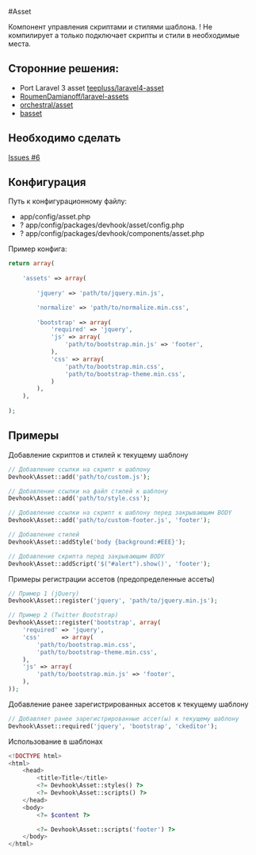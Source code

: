 #Asset

Компонент управления скриптами и стилями шаблона. ! Не компилирует а только подключает скрипты и стили в необходимые места.

## Сторонние решения:
- Port Laravel 3 asset [teepluss/laravel4-asset](https://github.com/teepluss/laravel4-asset)
- [RoumenDamianoff/laravel-assets](https://github.com/RoumenDamianoff/laravel-assets)
- [orchestral/asset](https://github.com/orchestral/asset)
- [basset](http://jasonlewis.me/code/basset/4.0)


## Необходимо сделать
[Issues #6](../../issues/6)

## Конфигурация

Путь к конфигурационному файлу:
- app/config/asset.php
- ? app/config/packages/devhook/asset/config.php
- ? app/config/packages/devhook/components/asset.php

Пример конфига:
```php
return array(
    
    'assets' => array(
        
        'jquery' => 'path/to/jquery.min.js',

        'normalize' => 'path/to/normalize.min.css',
        
        'bootstrap' => array(
            'required' => 'jquery',
            'js' => array(
                'path/to/bootstrap.min.js' => 'footer',
            ),
            'css' => array(
                'path/to/bootstrap.min.css',
                'path/to/bootstrap-theme.min.css',
            )
        ),
    ),
    
);
```

## Примеры

Добавление скриптов и стилей к текущему шаблону
```php
// Добавление ссылки на скрипт к шаблону
Devhook\Asset::add('path/to/custom.js');

// Добавление ссылки на файл стилей к шаблону
Devhook\Asset::add('path/to/style.css');

// Добавление ссылки на скрипт к шаблону перед закрывающим BODY
Devhook\Asset::add('path/to/custom-footer.js', 'footer');

// Добавление стилей
Devhook\Asset::addStyle('body {background:#EEE}');

// Добавление скрипта перед закрывающим BODY
Devhook\Asset::addScript('$("#alert").show()', 'footer');
```

Примеры регистрации ассетов (предопределенные ассеты) 
```php
// Пример 1 (jQuery)
Devhook\Asset::register('jquery', 'path/to/jquery.min.js');

// Пример 2 (Twitter Bootstrap)
Devhook\Asset::register('bootstrap', array(
    'required' => 'jquery',
    'css'      => array(
        'path/to/bootstrap.min.css',
        'path/to/bootstrap-theme.min.css',
    ),
    'js' => array(
        'path/to/bootstrap.min.js' => 'footer',
    ),
));
```

Добавление ранее зарегистрированных ассетов к текущему шаблону
```php
// Добавляет ранее зарегистрированные ассет(ы) к текущему шаблону
Devhook\Asset::required('jquery', 'bootstrap', 'ckeditor');
```


Использование в шаблонах
```php
<!DOCTYPE html>
<html>
    <head>
        <title>Title</title>
        <?= Devhook\Asset::styles() ?>
        <?= Devhook\Asset::scripts() ?>
    </head>
    <body>
        <?= $content ?>

        <?= Devhook\Asset::scripts('footer') ?>
    </body>
</html>
```
